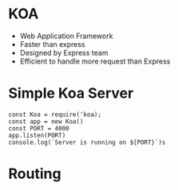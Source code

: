 # KOA
- Web Application Framework
- Faster than express
- Designed by Express team
- Efficient to handle more request than Express

# Simple Koa Server
```
const Koa = require('koa);
const app = new Koa()
const PORT = 4000
app.listen(PORT)
console.log(`Server is running on ${PORT}`)s
```

# Routing